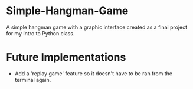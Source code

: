 # Simple-Hangman-Game
A simple hangman game with a graphic interface created as a final project for my Intro to Python class.

# Future Implementations
- Add a 'replay game' feature so it doesn't have to be ran from the terminal again.
